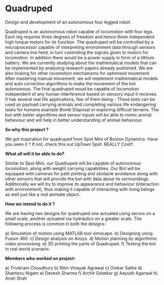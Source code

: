 # Quadruped
Design and development of an autonomous four legged robot.

Quadruped is an autonomous robot capable of locomotion with four legs. Each leg requires three degrees of freedom and hence three independent high torque motors for its function. The quadruped will be controlled by a microprocessor capable of interpreting environment data through sensors and camera live feed, in turn controlling the signals given to motors for locomotion. In addition there would be a power supply in form of a lithium battery. We are currently studying about the mathematical models that can be implemented by analysing research papers already published. We are also looking for other locomotion mechanisms for optimised movement. After mastering manual movement, we will implement mathematical models and auto correction algorithms to make the movement of the bot autonomous.
The final quadruped woud be capable of locomotion independent of any human interference based on sensory input it receives. It has several real life applications, few of them being - These bots can be used as payload carrying animals and completing various life endangering tasks for humans example Bomb Disposal or exploring difficult terrains. The bot with better algorithms and sensor inputs will be able to mimic animal behaviour and will help in better understanding of animal behaviour.

**So why this project ?**

We got inspiration for quadruped from Spot Mini of Boston Dynamics. Have you seen it ? If not, check this out UpTown Spot. REALLY Cool!!

**What all will it be able to do?**

Similar to Spot Mini, our Quadruped will be capable of autonomous locomotion, along with weight carrying capabilities. Our Bot will be equipped with cameras for path plotting and obstacle avoidance along with other sensors that will provide the bot with data about its surroundings. Additionally we will try to improve its appearance and behaviour (interaction with environment), thus making it capable of interacting with living beings as well just like a real animate object.

**How we intend to do it ?**

We are having two designs for quadruped one actuated using servos on a small scale, another actuated via hydraulics on a greater scale. The following process is common in both the designs-

a) Simulation of motion using MATLAB tool simscape.
b) Designing using Fusion 360.
c) Design analysis on Ansys.
d) Motion planning by algorithmic video processing.
e) 3D printing the parts of Quadruped.
f) Testing the bot in real world scenario.

**Members who worked on project-**

a) Trivikram Choudhury
b) Nitin Vinayak Agrawal
c) Omkar Sathe
d) Shantanu Nigam
e) Devesh Sharma
f) Archit Golatkar
g) Aayush Agarwal
h) Ansh Shah
